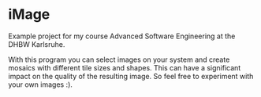 # iMage
 
Example project for my course Advanced Software Engineering at the DHBW Karlsruhe.

With this program you can select images on your system and create mosaics with different tile sizes and shapes.
This can have a significant impact on the quality of the resulting image. So feel free to experiment with your own images :). 
